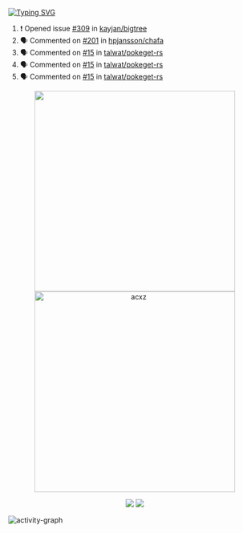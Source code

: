 [![Typing SVG](https://readme-typing-svg.herokuapp.com?size=16&color=AFFFA3&multiline=true&height=75&lines=contributing+to+robotics%2Fae%2Fml%2Fgpu;packaging+it+for+archlinux;ricer)](https://git.io/typing-svg)

<!--START_SECTION:activity-->
1. ❗ Opened issue [#309](https://github.com/kayjan/bigtree/issues/309) in [kayjan/bigtree](https://github.com/kayjan/bigtree)
2. 🗣 Commented on [#201](https://github.com/hpjansson/chafa/issues/201#issuecomment-2440249894) in [hpjansson/chafa](https://github.com/hpjansson/chafa)
3. 🗣 Commented on [#15](https://github.com/talwat/pokeget-rs/pull/15#issuecomment-2440197821) in [talwat/pokeget-rs](https://github.com/talwat/pokeget-rs)
4. 🗣 Commented on [#15](https://github.com/talwat/pokeget-rs/pull/15#issuecomment-2440161897) in [talwat/pokeget-rs](https://github.com/talwat/pokeget-rs)
5. 🗣 Commented on [#15](https://github.com/talwat/pokeget-rs/pull/15#issuecomment-2440152481) in [talwat/pokeget-rs](https://github.com/talwat/pokeget-rs)
<!--END_SECTION:activity-->

<p align="center">
  <img width="400em" src=https://github-readme-stats.vercel.app/api?username=acxz&include_all_commits=true&show_icons=true />
  <img width="400em" src="https://github-readme-streak-stats.herokuapp.com/?user=acxz&" alt="acxz" />
</p>

<p align="center">
  <img src=https://github-readme-stats.vercel.app/api/top-langs/?username=acxz&layout=compact />
  <img src=https://github-profile-trophy.vercel.app/?username=acxz&row=2&column=4 />
</p>

![activity-graph](https://github-readme-activity-graph.vercel.app/graph?username=acxz&bg_color=053c4a&color=ffffff&line=76c533&point=8f2fe1&area=true&hide_border=true&hide_title=true)
